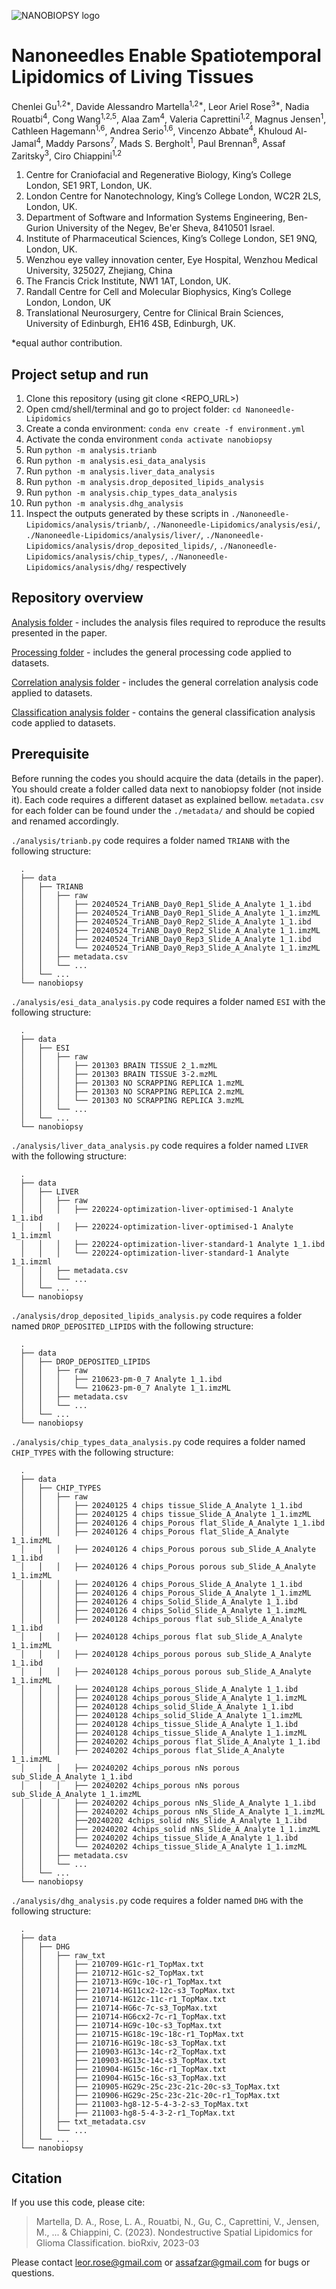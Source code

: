 ![NANOBIOPSY logo](./logo.png)

# Nanoneedles Enable Spatiotemporal Lipidomics of Living Tissues

Chenlei Gu<sup>1,2*</sup>, Davide Alessandro Martella<sup>1,2*</sup>, Leor Ariel Rose<sup>3*</sup>, Nadia Rouatbi<sup>4</sup>, Cong Wang<sup>1,2,5</sup>, Alaa Zam<sup>4</sup>, Valeria Caprettini<sup>1,2</sup>, Magnus Jensen<sup>1</sup>, Cathleen Hagemann<sup>1,6</sup>, Andrea Serio<sup>1,6</sup>, Vincenzo Abbate<sup>4</sup>, Khuloud Al-Jamal<sup>4</sup>, Maddy Parsons<sup>7</sup>, Mads S. Bergholt<sup>1</sup>, Paul Brennan<sup>8</sup>, Assaf Zaritsky<sup>3</sup>, Ciro Chiappini<sup>1,2</sup>

1. Centre for Craniofacial and Regenerative Biology, King’s College London, SE1 9RT, London, UK.
2. London Centre for Nanotechnology, King’s College London, WC2R 2LS, London, UK.
3. Department of Software and Information Systems Engineering, Ben-Gurion University of the Negev, Be'er Sheva, 8410501 Israel.
4. Institute of Pharmaceutical Sciences, King’s College London, SE1 9NQ, London, UK.
5. Wenzhou eye valley innovation center, Eye Hospital, Wenzhou Medical University, 325027, Zhejiang, China
6. The Francis Crick Institute, NW1 1AT, London, UK.
7. Randall Centre for Cell and Molecular Biophysics, King’s College London, London, UK
8. Translational Neurosurgery, Centre for Clinical Brain Sciences, University of Edinburgh, EH16 4SB, Edinburgh, UK.

*equal author contribution.

## Project setup and run

1. Clone this repository (using git clone <REPO_URL>)
2. Open cmd/shell/terminal and go to project folder: `cd Nanoneedle-Lipidomics`
3. Create a conda environment: `conda env create -f environment.yml`
4. Activate the conda environment `conda activate nanobiopsy`
5. Run `python -m analysis.trianb`
6. Run `python -m analysis.esi_data_analysis`
7. Run `python -m analysis.liver_data_analysis`
8. Run `python -m analysis.drop_deposited_lipids_analysis`
9. Run `python -m analysis.chip_types_data_analysis`
10. Run `python -m analysis.dhg_analysis`
11. Inspect the outputs generated by these scripts in `./Nanoneedle-Lipidomics/analysis/trianb/`, `./Nanoneedle-Lipidomics/analysis/esi/`, `./Nanoneedle-Lipidomics/analysis/liver/`, `./Nanoneedle-Lipidomics/analysis/drop_deposited_lipids/`, `./Nanoneedle-Lipidomics/analysis/chip_types/`, `./Nanoneedle-Lipidomics/analysis/dhg/` respectively

## Repository overview

[Analysis folder](./analysis) - includes the analysis files required to reproduce the results presented in the paper.

[Processing folder](./processing) - includes the general processing code applied to datasets.

[Correlation analysis folder](./correlation) - includes the general correlation analysis code applied to datasets.

[Classification analysis folder](./classification) - contains the general classification analysis code applied to datasets.

## Prerequisite

Before running the codes you should acquire the data (details in the paper). You should create a folder called data next to nanobiopsy folder (not inside it). Each code requires a different dataset as explained bellow. `metadata.csv`  for each folder can be found under the `./metadata/` and should be copied and renamed accordingly.

`./analysis/trianb.py` code requires a folder named `TRIANB` with the following structure:

      .
      ├── data
      │   ├── TRIANB
      │   │   ├── raw
      │   │   │   ├── 20240524_TriANB_Day0_Rep1_Slide_A_Analyte 1_1.ibd
      │   │   │   ├── 20240524_TriANB_Day0_Rep1_Slide_A_Analyte 1_1.imzML
      │   │   │   ├── 20240524_TriANB_Day0_Rep2_Slide_A_Analyte 1_1.ibd
      │   │   │   ├── 20240524_TriANB_Day0_Rep2_Slide_A_Analyte 1_1.imzML
      │   │   │   ├── 20240524_TriANB_Day0_Rep3_Slide_A_Analyte 1_1.ibd
      │   │   │   └── 20240524_TriANB_Day0_Rep3_Slide_A_Analyte 1_1.imzML
      │   │   ├── metadata.csv
      │   │   └── ...
      │   └── ...
      └── nanobiopsy
        
`./analysis/esi_data_analysis.py` code requires a folder named `ESI` with the following structure:

      .
      ├── data
      │   ├── ESI
      │   │   ├── raw
      │   │   │   ├── 201303 BRAIN TISSUE 2_1.mzML
      │   │   │   ├── 201303 BRAIN TISSUE 3-2.mzML
      │   │   │   ├── 201303 NO SCRAPPING REPLICA 1.mzML
      │   │   │   ├── 201303 NO SCRAPPING REPLICA 2.mzML
      │   │   │   └── 201303 NO SCRAPPING REPLICA 3.mzML
      │   │   └── ...
      │   └── ...
      └── nanobiopsy

`./analysis/liver_data_analysis.py` code requires a folder named `LIVER` with the following structure:

      .
      ├── data
      │   ├── LIVER
      │   │   ├── raw
      │   │   │   ├── 220224-optimization-liver-optimised-1 Analyte 1_1.ibd
      │   │   │   ├── 220224-optimization-liver-optimised-1 Analyte 1_1.imzml
      │   │   │   ├── 220224-optimization-liver-standard-1 Analyte 1_1.ibd
      │   │   │   └── 220224-optimization-liver-standard-1 Analyte 1_1.imzml
      │   │   ├── metadata.csv
      │   │   └── ...
      │   └── ...
      └── nanobiopsy

`./analysis/drop_deposited_lipids_analysis.py` code requires a folder named `DROP_DEPOSITED_LIPIDS` with the following structure:

      .
      ├── data
      │   ├── DROP_DEPOSITED_LIPIDS
      │   │   ├── raw
      │   │   │   ├── 210623-pm-0_7 Analyte 1_1.ibd
      │   │   │   └── 210623-pm-0_7 Analyte 1_1.imzML
      │   │   ├── metadata.csv
      │   │   └── ...
      │   └── ...
      └── nanobiopsy

`./analysis/chip_types_data_analysis.py` code requires a folder named `CHIP_TYPES` with the following structure:

      .
      ├── data
      │   ├── CHIP_TYPES
      │   │   ├── raw
      │   │   │   ├── 20240125 4 chips tissue_Slide_A_Analyte 1_1.ibd
      │   │   │   ├── 20240125 4 chips tissue_Slide_A_Analyte 1_1.imzML
      │   │   │   ├── 20240126 4 chips_Porous flat_Slide_A_Analyte 1_1.ibd
      │   │   │   ├── 20240126 4 chips_Porous flat_Slide_A_Analyte 1_1.imzML
      │   │   │   ├── 20240126 4 chips_Porous porous sub_Slide_A_Analyte 1_1.ibd
      │   │   │   ├── 20240126 4 chips_Porous porous sub_Slide_A_Analyte 1_1.imzML
      │   │   │   ├── 20240126 4 chips_Porous_Slide_A_Analyte 1_1.ibd
      │   │   │   ├── 20240126 4 chips_Porous_Slide_A_Analyte 1_1.imzML
      │   │   │   ├── 20240126 4 chips_Solid_Slide_A_Analyte 1_1.ibd
      │   │   │   ├── 20240126 4 chips_Solid_Slide_A_Analyte 1_1.imzML
      │   │   │   ├── 20240128 4chips_porous flat sub_Slide_A_Analyte 1_1.ibd
      │   │   │   ├── 20240128 4chips_porous flat sub_Slide_A_Analyte 1_1.imzML
      │   │   │   ├── 20240128 4chips_porous porous sub_Slide_A_Analyte 1_1.ibd
      │   │   │   ├── 20240128 4chips_porous porous sub_Slide_A_Analyte 1_1.imzML
      │   │   │   ├── 20240128 4chips_porous_Slide_A_Analyte 1_1.ibd
      │   │   │   ├── 20240128 4chips_porous_Slide_A_Analyte 1_1.imzML
      │   │   │   ├── 20240128 4chips_solid_Slide_A_Analyte 1_1.ibd
      │   │   │   ├── 20240128 4chips_solid_Slide_A_Analyte 1_1.imzML
      │   │   │   ├── 20240128 4chips_tissue_Slide_A_Analyte 1_1.ibd
      │   │   │   ├── 20240128 4chips_tissue_Slide_A_Analyte 1_1.imzML
      │   │   │   ├── 20240202 4chips_porous flat_Slide_A_Analyte 1_1.ibd
      │   │   │   ├── 20240202 4chips_porous flat_Slide_A_Analyte 1_1.imzML
      │   │   │   ├── 20240202 4chips_porous nNs porous sub_Slide_A_Analyte 1_1.ibd
      │   │   │   ├── 20240202 4chips_porous nNs porous sub_Slide_A_Analyte 1_1.imzML
      │   │   │   ├── 20240202 4chips_porous nNs_Slide_A_Analyte 1_1.ibd
      │   │   │   ├── 20240202 4chips_porous nNs_Slide_A_Analyte 1_1.imzML
      │   │   │   ├──20240202 4chips_solid nNs_Slide_A_Analyte 1_1.ibd
      │   │   │   ├── 20240202 4chips_solid nNs_Slide_A_Analyte 1_1.imzML
      │   │   │   ├── 20240202 4chips_tissue_Slide_A_Analyte 1_1.ibd
      │   │   │   └── 20240202 4chips_tissue_Slide_A_Analyte 1_1.imzML
      │   │   ├── metadata.csv
      │   │   └── ...
      │   └── ...
      └── nanobiopsy  
        
`./analysis/dhg_analysis.py` code requires a folder named `DHG` with the following structure:

      .
      ├── data
      │   ├── DHG
      │   │   ├── raw_txt
      │   │   │   ├── 210709-HG1c-r1_TopMax.txt
      │   │   │   ├── 210712-HG1c-s2_TopMax.txt
      │   │   │   ├── 210713-HG9c-10c-r1_TopMax.txt
      │   │   │   ├── 210714-HG11cx2-12c-s3_TopMax.txt
      │   │   │   ├── 210714-HG12c-11c-r1_TopMax.txt
      │   │   │   ├── 210714-HG6c-7c-s3_TopMax.txt
      │   │   │   ├── 210714-HG6cx2-7c-r1_TopMax.txt
      │   │   │   ├── 210714-HG9c-10c-s3_TopMax.txt
      │   │   │   ├── 210715-HG18c-19c-18c-r1_TopMax.txt
      │   │   │   ├── 210716-HG19c-18c-s3_TopMax.txt
      │   │   │   ├── 210903-HG13c-14c-r2_TopMax.txt
      │   │   │   ├── 210903-HG13c-14c-s3_TopMax.txt
      │   │   │   ├── 210904-HG15c-16c-r1_TopMax.txt
      │   │   │   ├── 210904-HG15c-16c-s3_TopMax.txt
      │   │   │   ├── 210905-HG29c-25c-23c-21c-20c-s3_TopMax.txt
      │   │   │   ├── 210906-HG29c-25c-23c-21c-20c-r1_TopMax.txt
      │   │   │   ├── 211003-hg8-12-5-4-3-2-s3_TopMax.txt
      │   │   │   ├── 211003-hg8-5-4-3-2-r1_TopMax.txt
      │   │   ├── txt_metadata.csv
      │   │   └── ...
      │   └── ...
      └── nanobiopsy
      
## Citation

If you use this code, please cite:

> Martella, D. A., Rose, L. A., Rouatbi, N., Gu, C., Caprettini, V., Jensen, M., ... & Chiappini, C. (2023). Nondestructive Spatial Lipidomics for Glioma Classification. bioRxiv, 2023-03

Please contact <leor.rose@gmail.com> or <assafzar@gmail.com> for bugs or questions.
